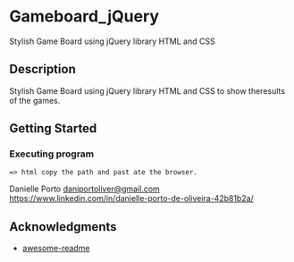 # Gameboard_jQuery

Stylish Game Board using jQuery library HTML and CSS

## Description

Stylish Game Board using jQuery library HTML and CSS to show theresults of the games.

## Getting Started

### Executing program

```
=> html copy the path and past ate the browser.

```
Danielle Porto
daniportoliver@gmail.com
https://www.linkedin.com/in/danielle-porto-de-oliveira-42b81b2a/


## Acknowledgments
* [awesome-readme](https://github.com/matiassingers/awesome-readme)
